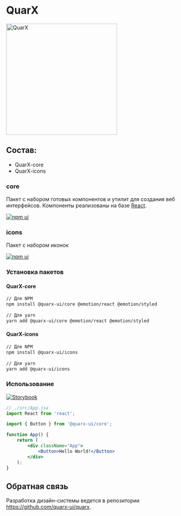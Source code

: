 # QuarX

<p>
  <img width="300" src="https://avatars.githubusercontent.com/u/105634579" alt="QuarX" />
</p>

## Состав:

- QuarX-core
- QuarX-icons


### core

Пакет с набором готовых компонентов и утилит для создания веб интерфейсов.
Компоненты реализованы на базе [React](https://reactjs.org/).

[![npm ui](https://img.shields.io/npm/v/@quarx-ui/core?label=%40quarx-ui%2Fcore&style=for-the-badge)](https://www.npmjs.com/package/@quarx-ui/core)

### icons

Пакет с набором иконок

[![npm ui](https://img.shields.io/npm/v/@quarx-ui/icons?label=%40quarx-ui%2Ficons&style=for-the-badge)](https://www.npmjs.com/package/@quarx-ui/icons)

### Установка пакетов
#### QuarX-core
```sh
// Для NPM
npm install @quarx-ui/core @emotion/react @emotion/styled
 
// Для yarn
yarn add @quarx-ui/core @emotion/react @emotion/styled 
```

#### QuarX-icons
```sh
// Для NPM
npm install @quarx-ui/icons
 
// Для yarn
yarn add @quarx-ui/icons
```

### Использование
[![Storybook](https://img.shields.io/github/workflow/status/quarx-ui/quarx/Storybook/main?label=Storybook)](https://quarx-ui.github.io/quarx/storybook/main/)

```jsx
// ./src/App.jsx
import React from 'react';

import { Button } from '@quarx-ui/core';

function App() {
    return (
        <div className="App">
            <Button>Hello World!</Button>
        </div>
    );
}
```


## Обратная связь

Разработка дизайн-системы ведется в репозитории https://github.com/quarx-ui/quarx.
